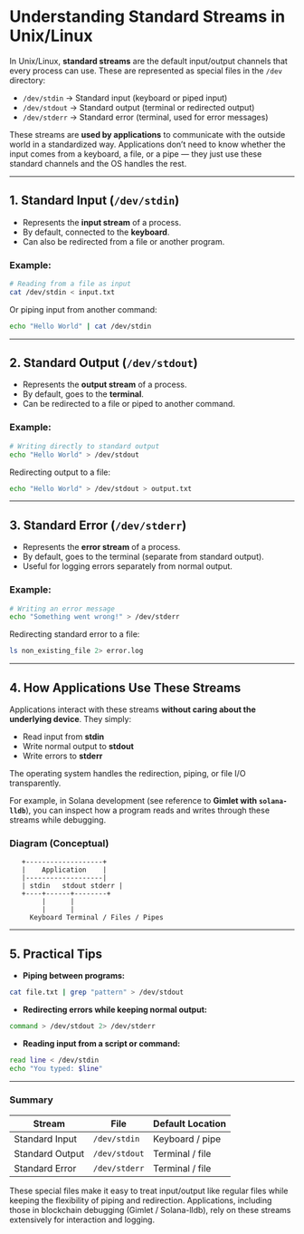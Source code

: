 # Understanding Standard Streams in Unix/Linux

In Unix/Linux, **standard streams** are the default input/output channels that every process can use. These are represented as special files in the `/dev` directory:

- `/dev/stdin` → Standard input (keyboard or piped input)  
- `/dev/stdout` → Standard output (terminal or redirected output)  
- `/dev/stderr` → Standard error (terminal, used for error messages)  

These streams are **used by applications** to communicate with the outside world in a standardized way. Applications don’t need to know whether the input comes from a keyboard, a file, or a pipe — they just use these standard channels and the OS handles the rest.

---

## 1. Standard Input (`/dev/stdin`)

- Represents the **input stream** of a process.  
- By default, connected to the **keyboard**.  
- Can also be redirected from a file or another program.  

### Example:

```bash
# Reading from a file as input
cat /dev/stdin < input.txt
```

Or piping input from another command:

```bash
echo "Hello World" | cat /dev/stdin
```

---

## 2. Standard Output (`/dev/stdout`)

- Represents the **output stream** of a process.  
- By default, goes to the **terminal**.  
- Can be redirected to a file or piped to another command.  

### Example:

```bash
# Writing directly to standard output
echo "Hello World" > /dev/stdout
```

Redirecting output to a file:

```bash
echo "Hello World" > /dev/stdout > output.txt
```

---

## 3. Standard Error (`/dev/stderr`)

- Represents the **error stream** of a process.  
- By default, goes to the terminal (separate from standard output).  
- Useful for logging errors separately from normal output.  

### Example:

```bash
# Writing an error message
echo "Something went wrong!" > /dev/stderr
```

Redirecting standard error to a file:

```bash
ls non_existing_file 2> error.log
```

---

## 4. How Applications Use These Streams

Applications interact with these streams **without caring about the underlying device**. They simply:

- Read input from **stdin**  
- Write normal output to **stdout**  
- Write errors to **stderr**  

The operating system handles the redirection, piping, or file I/O transparently.  

For example, in Solana development (see reference to **Gimlet with `solana-lldb`**), you can inspect how a program reads and writes through these streams while debugging.

### Diagram (Conceptual)

```
   +-------------------+
   |    Application    |
   |-------------------|
   | stdin   stdout stderr |
   +----+------+--------+
        |      |       
        |      |       
     Keyboard Terminal / Files / Pipes
```

---

## 5. Practical Tips

- **Piping between programs:**  

```bash
cat file.txt | grep "pattern" > /dev/stdout
```

- **Redirecting errors while keeping normal output:**  

```bash
command > /dev/stdout 2> /dev/stderr
```

- **Reading input from a script or command:**  

```bash
read line < /dev/stdin
echo "You typed: $line"
```

---

### Summary

| Stream      | File              | Default Location      |
|------------|-----------------|--------------------|
| Standard Input  | `/dev/stdin`   | Keyboard / pipe     |
| Standard Output | `/dev/stdout`  | Terminal / file     |
| Standard Error  | `/dev/stderr`  | Terminal / file     |

These special files make it easy to treat input/output like regular files while keeping the flexibility of piping and redirection. Applications, including those in blockchain debugging (Gimlet / Solana-lldb), rely on these streams extensively for interaction and logging.
